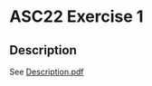 # ASC22 Exercise 1


## Description
See [Description.pdf](https://github.com/HITSZ-HPC/ASC22-exercise-1/blob/main/docs/description.pdf)

